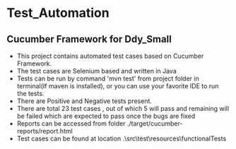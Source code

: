 # Test_Automation
## Cucumber Framework for Ddy_Small
* This project contains automated test cases based on Cucumber Framework.
* The test cases are Selenium based and written in Java
* Tests can be run by command 'mvn test' from project folder in terminal(If maven is installed), or you can use your favorite IDE to run the tests.
* There are Positive and Negative tests present.
* There are total 23 test cases , out of which 5 will pass and remaining will be failed which are expected to pass once the bugs are fixed
* Reports can be accessed from folder ./target/cucumber-reports/report.html
* Test cases can be found at location .\src\test\resources\functionalTests
